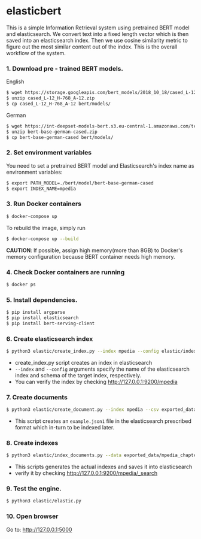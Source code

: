 # elasticbert

This is a simple Information Retrieval system using pretrained BERT model and elasticsearch. 
We convert text into a fixed length vector which is then saved into an elasticsearch index. 
Then we use cosine similarity metric to figure out the most similar content out of the index. 
This is the overall workflow of the system.

### 1. Download pre - trained BERT models.

English
```bash
$ wget https://storage.googleapis.com/bert_models/2018_10_18/cased_L-12_H-768_A-12.zip
$ unzip cased_L-12_H-768_A-12.zip
$ cp cased_L-12_H-768_A-12 bert/models/
```
German
```bash
$ wget https://int-deepset-models-bert.s3.eu-central-1.amazonaws.com/tensorflow/bert-base-german-cased.zip
$ unzip bert-base-german-cased.zip
$ cp bert-base-german-cased bert/models/
```

### 2. Set environment variables
You need to set a pretrained BERT model and Elasticsearch's index name as environment variables:
```bash
$ export PATH_MODEL=./bert/model/bert-base-german-cased
$ export INDEX_NAME=mpedia
```
### 3. Run Docker containers
 ```bash
$ docker-compose up
```
To rebuild the image, simply run
 ```bash
$ docker-compose up --build
```
**CAUTION**: If possible, assign high memory(more than 8GB) to Docker's memory configuration because BERT container needs high memory.
### 4. Check Docker containers are running
 ```bash
$ docker ps
```
### 5. Install dependencies.
```bash
$ pip install argparse 
$ pip install elasticsearch 
$ pip install bert-serving-client
```
### 6. Create elasticsearch index
```bash
$ python3 elastic/create_index.py --index mpedia --config elastic/index_config.json
```
   * create_index.py script creates an index in elasticsearch
   * `--index` and `--config` arguments specify the name of the elasticsearch index and schema of the target index, respectively.
   * You can verify the index by checking http://127.0.0.1:9200/mpedia

### 7. Create documents
```bash
$ python3 elastic/create_document.py --index mpedia --csv exported_data/mpedia_chapters.csv --output exported_data/mpedia_chapters.json
```
   * This script creates an `example.json1` file in the elasticsearch prescribed format which in-turn to be indexed later.
   
### 8. Create indexes
```bash
$ python3 elastic/index_documents.py --data exported_data/mpedia_chapters.json
```
   * This scripts generates the actual indexes and saves it into elasticsearch
   * verify it by checking http://127.0.0.1:9200/mpedia/_search

### 9. Test the engine.
```bash
$ python3 elastic/elastic.py
```

### 10. Open browser
Go to: http://127.0.0.1:5000